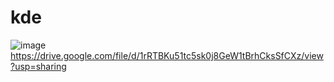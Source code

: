 # kde
![image](https://github.com/user-attachments/assets/fe99760b-edc9-4dc7-be5c-20a36db4d2df)
https://drive.google.com/file/d/1rRTBKu51tc5sk0j8GeW1tBrhCksSfCXz/view?usp=sharing
